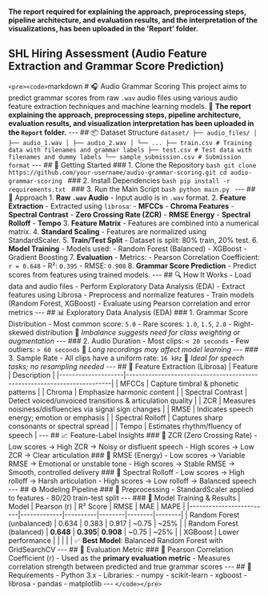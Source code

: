 **The report required for explaining the approach, preprocessing steps, pipeline architecture, and evaluation results, and the interpretation of the visualizations, has been uploaded in the 'Report' folder.**

## SHL Hiring Assessment (Audio Feature Extraction and Grammar Score Prediction)

```<pre><code>```markdown # 🎧 Audio Grammar Scoring This project aims to predict grammar scores from raw `.wav` audio files using various audio feature extraction techniques and machine learning models. 📁 **The report explaining the approach, preprocessing steps, pipeline architecture, evaluation results, and visualization interpretation has been uploaded in the `Report` folder.** --- ## 📦 Dataset Structure ``` dataset/ ├── audio_files/ │ ├── audio_1.wav │ ├── audio_2.wav │ └── ... ├── train.csv # Training data with filenames and grammar labels ├── test.csv # Test data with filenames and dummy labels └── sample_submission.csv # Submission format ``` --- ## 🚀 Getting Started ### 1. Clone the Repository ```bash git clone https://github.com/your-username/audio-grammar-scoring.git cd audio-grammar-scoring ``` ### 2. Install Dependencies ```bash pip install -r requirements.txt ``` ### 3. Run the Main Script ```bash python main.py ``` --- ## 🧠 Approach 1. **Raw `.wav` Audio** - Input audio is in `.wav` format. 2. **Feature Extraction** - Extracted using `librosa`: - **MFCCs** - **Chroma Features** - **Spectral Contrast** - **Zero Crossing Rate (ZCR)** - **RMSE Energy** - **Spectral Rolloff** - **Tempo** 3. **Feature Matrix** - Features are combined into a numerical matrix. 4. **Standard Scaling** - Features are normalized using StandardScaler. 5. **Train/Test Split** - Dataset is split: 80% train, 20% test. 6. **Model Training** - Models used: - Random Forest (Balanced) - XGBoost - Gradient Boosting 7. **Evaluation** - Metrics: - Pearson Correlation Coefficient: `r = 0.648` - R²: `0.395` - RMSE: `0.908` 8. **Grammar Score Prediction** - Predict scores from features using trained models. --- ## 🔍 How It Works - Load data and audio files - Perform Exploratory Data Analysis (EDA) - Extract features using Librosa - Preprocess and normalize features - Train models (Random Forest, XGBoost) - Evaluate using Pearson correlation and error metrics --- ## 📊 Exploratory Data Analysis (EDA) ### 1. Grammar Score Distribution - Most common score: `5.0` - Rare scores: `1.0`, `1.5`, `2.0` - Right-skewed distribution 📌 _Imbalance suggests need for class weighting or augmentation_ --- ### 2. Audio Duration - Most clips: `< 20 seconds` - Few outliers: `> 60 seconds` 📌 _Long recordings may affect model learning_ --- ### 3. Sample Rate - All clips have a uniform rate: `16 kHz` 📌 _Ideal for speech tasks; no resampling needed_ --- ## 🎼 Feature Extraction (Librosa) | Feature | Description | |--------------------|-------------------------------------------------------------------------| | MFCCs | Capture timbral & phonetic patterns | | Chroma | Emphasize harmonic content | | Spectral Contrast | Detect voiced/unvoiced transitions & articulation quality | | ZCR | Measures noisiness/disfluencies via signal sign changes | | RMSE | Indicates speech energy; emotion or emphasis | | Spectral Rolloff | Captures sharp consonants or spectral spread | | Tempo | Estimates rhythm/fluency of speech | --- ## 📈 Feature-Label Insights ### 🔹 ZCR (Zero Crossing Rate) - Low scores → High ZCR → Noisy or disfluent speech - High scores → Low ZCR → Clear articulation ### 🔹 RMSE (Energy) - Low scores → Variable RMSE → Emotional or unstable tone - High scores → Stable RMSE → Smooth, controlled delivery ### 🔹 Spectral Rolloff - Low scores → High rolloff → Harsh articulation - High scores → Low rolloff → Balanced speech --- ## ⚙️ Modeling Pipeline ### 🧪 Preprocessing - StandardScaler applied to features - 80/20 train-test split --- ### 🧠 Model Training & Results | Model | Pearson (r) | R² Score | RMSE | MAE | MAPE | |-------------------------|-------------|----------|--------|--------|--------| | Random Forest (unbalanced) | 0.634 | 0.383 | 0.917 | ~0.75 | ~25% | | Random Forest (balanced) | **0.648** | **0.395**| **0.908** | ~0.75 | ~25% | | XGBoost | Lower performance | | | | | ✅ **Best Model**: Balanced Random Forest with GridSearchCV --- ## 📏 Evaluation Metric ### 📌 Pearson Correlation Coefficient (r) - Used as the **primary evaluation metric** - Measures correlation strength between predicted and true grammar scores --- ## 🧰 Requirements - Python 3.x - Libraries: - numpy - scikit-learn - xgboost - librosa - pandas - matplotlib --- ``` </code></pre> ```
